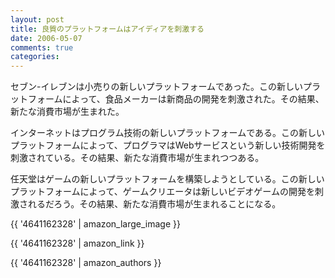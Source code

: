 ```yaml
---
layout: post
title: 良質のプラットフォームはアイディアを刺激する
date: 2006-05-07
comments: true
categories:
---
```



セブン-イレブンは小売りの新しいプラットフォームであった。この新しいプラットフォームによって、食品メーカーは新商品の開発を刺激された。その結果、新たな消費市場が生まれた。 

インターネットはプログラム技術の新しいプラットフォームである。この新しいプラットフォームによって、プログラマはWebサービスという新しい技術開発を刺激されている。その結果、新たな消費市場が生まれつつある。

任天堂はゲームの新しいプラットフォームを構築しようとしている。この新しいプラットフォームによって、ゲームクリエータは新しいビデオゲームの開発を刺激されるだろう。その結果、新たな消費市場が生まれることになる。

{{ '4641162328' | amazon_large_image }}

{{ '4641162328' | amazon_link }}

{{ '4641162328' | amazon_authors }}
